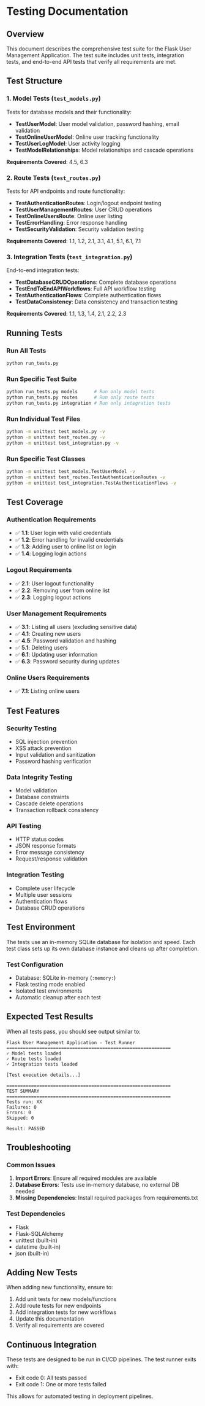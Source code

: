# Testing Documentation

## Overview

This document describes the comprehensive test suite for the Flask User Management Application. The test suite includes unit tests, integration tests, and end-to-end API tests that verify all requirements are met.

## Test Structure

### 1. Model Tests (`test_models.py`)
Tests for database models and their functionality:

- **TestUserModel**: User model validation, password hashing, email validation
- **TestOnlineUserModel**: Online user tracking functionality
- **TestUserLogModel**: User activity logging
- **TestModelRelationships**: Model relationships and cascade operations

**Requirements Covered**: 4.5, 6.3

### 2. Route Tests (`test_routes.py`)
Tests for API endpoints and route functionality:

- **TestAuthenticationRoutes**: Login/logout endpoint testing
- **TestUserManagementRoutes**: User CRUD operations
- **TestOnlineUsersRoute**: Online user listing
- **TestErrorHandling**: Error response handling
- **TestSecurityValidation**: Security validation testing

**Requirements Covered**: 1.1, 1.2, 2.1, 3.1, 4.1, 5.1, 6.1, 7.1

### 3. Integration Tests (`test_integration.py`)
End-to-end integration tests:

- **TestDatabaseCRUDOperations**: Complete database operations
- **TestEndToEndAPIWorkflows**: Full API workflow testing
- **TestAuthenticationFlows**: Complete authentication flows
- **TestDataConsistency**: Data consistency and transaction testing

**Requirements Covered**: 1.1, 1.3, 1.4, 2.1, 2.2, 2.3

## Running Tests

### Run All Tests
```bash
python run_tests.py
```

### Run Specific Test Suite
```bash
python run_tests.py models      # Run only model tests
python run_tests.py routes      # Run only route tests
python run_tests.py integration # Run only integration tests
```

### Run Individual Test Files
```bash
python -m unittest test_models.py -v
python -m unittest test_routes.py -v
python -m unittest test_integration.py -v
```

### Run Specific Test Classes
```bash
python -m unittest test_models.TestUserModel -v
python -m unittest test_routes.TestAuthenticationRoutes -v
python -m unittest test_integration.TestAuthenticationFlows -v
```

## Test Coverage

### Authentication Requirements
- ✅ **1.1**: User login with valid credentials
- ✅ **1.2**: Error handling for invalid credentials
- ✅ **1.3**: Adding user to online list on login
- ✅ **1.4**: Logging login actions

### Logout Requirements
- ✅ **2.1**: User logout functionality
- ✅ **2.2**: Removing user from online list
- ✅ **2.3**: Logging logout actions

### User Management Requirements
- ✅ **3.1**: Listing all users (excluding sensitive data)
- ✅ **4.1**: Creating new users
- ✅ **4.5**: Password validation and hashing
- ✅ **5.1**: Deleting users
- ✅ **6.1**: Updating user information
- ✅ **6.3**: Password security during updates

### Online Users Requirements
- ✅ **7.1**: Listing online users

## Test Features

### Security Testing
- SQL injection prevention
- XSS attack prevention
- Input validation and sanitization
- Password hashing verification

### Data Integrity Testing
- Model validation
- Database constraints
- Cascade delete operations
- Transaction rollback consistency

### API Testing
- HTTP status codes
- JSON response formats
- Error message consistency
- Request/response validation

### Integration Testing
- Complete user lifecycle
- Multiple user sessions
- Authentication flows
- Database CRUD operations

## Test Environment

The tests use an in-memory SQLite database for isolation and speed. Each test class sets up its own database instance and cleans up after completion.

### Test Configuration
- Database: SQLite in-memory (`:memory:`)
- Flask testing mode enabled
- Isolated test environments
- Automatic cleanup after each test

## Expected Test Results

When all tests pass, you should see output similar to:
```
Flask User Management Application - Test Runner
============================================================
✓ Model tests loaded
✓ Route tests loaded  
✓ Integration tests loaded

[Test execution details...]

============================================================
TEST SUMMARY
============================================================
Tests run: XX
Failures: 0
Errors: 0
Skipped: 0

Result: PASSED
```

## Troubleshooting

### Common Issues

1. **Import Errors**: Ensure all required modules are available
2. **Database Errors**: Tests use in-memory database, no external DB needed
3. **Missing Dependencies**: Install required packages from requirements.txt

### Test Dependencies
- Flask
- Flask-SQLAlchemy
- unittest (built-in)
- datetime (built-in)
- json (built-in)

## Adding New Tests

When adding new functionality, ensure to:

1. Add unit tests for new models/functions
2. Add route tests for new endpoints
3. Add integration tests for new workflows
4. Update this documentation
5. Verify all requirements are covered

## Continuous Integration

These tests are designed to be run in CI/CD pipelines. The test runner exits with:
- Exit code 0: All tests passed
- Exit code 1: One or more tests failed

This allows for automated testing in deployment pipelines.